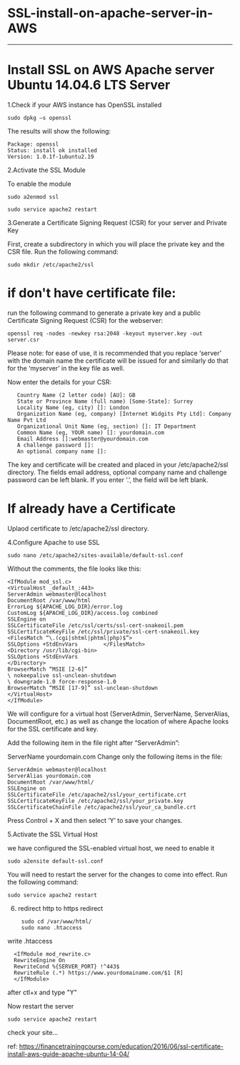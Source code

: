 # SSL-install-on-apache-server-in-AWS
--------------------------------------

# Install SSL on AWS Apache server Ubuntu 14.04.6 LTS Server


1.Check if your AWS instance has OpenSSL installed

    sudo dpkg –s openssl
 
 The results will show the following:
        
    Package: openssl
    Status: install ok installed
    Version: 1.0.1f-1ubuntu2.19
   
2.Activate the SSL Module
   
   To enable the module
   
    sudo a2enmod ssl
   
    sudo service apache2 restart
   
3.Generate a Certificate Signing Request (CSR) for your server and Private Key

   First, create a subdirectory in which you will place the private key and the CSR file. Run the following command:
   
    sudo mkdir /etc/apache2/ssl
   
#   if don't have certificate file:
   
   run the following command to generate a private key and a public Certificate Signing Request (CSR) for the webserver:
   
    openssl req -nodes -newkey rsa:2048 -keyout myserver.key -out server.csr
    
   Please note: for ease of use, it is recommended that you replace ‘server’ with the domain name the certificate will be issued for and similarly do that for the             ‘myserver’ in the key file as well.

   Now enter the details for your CSR:

       Country Name (2 letter code) [AU]: GB
       State or Province Name (full name) [Some-State]: Surrey
       Locality Name (eg, city) []: London
       Organization Name (eg, company) [Internet Widgits Pty Ltd]: Company Name Pvt Ltd
       Organizational Unit Name (eg, section) []: IT Department
       Common Name (eg, YOUR name) []: yourdomain.com
       Email Address []:webmaster@yourdomain.com
       A challenge password []:
       An optional company name []:
       
   The key and certificate will be created and placed in your /etc/apache2/ssl directory. The fields email address, optional company name and challenge password can be left blank. If you enter ‘.’, the field will be left blank.
   
#   If already have a Certificate
   
   Uplaod certificate to /etc/apache2/ssl directory.
  
4.Configure Apache to use SSL

    sudo nano /etc/apache2/sites-available/default-ssl.conf
    
Without the comments, the file looks like this:

    <IfModule mod_ssl.c>
    <VirtualHost _default_:443>
    ServerAdmin webmaster@localhost
    DocumentRoot /var/www/html
    ErrorLog ${APACHE_LOG_DIR}/error.log
    CustomLog ${APACHE_LOG_DIR}/access.log combined
    SSLEngine on
    SSLCertificateFile /etc/ssl/certs/ssl-cert-snakeoil.pem
    SSLCertificateKeyFile /etc/ssl/private/ssl-cert-snakeoil.key
    <FilesMatch “\.(cgi|shtml|phtml|php)$”>
    SSLOptions +StdEnvVars        </FilesMatch>
    <Directory /usr/lib/cgi-bin>
    SSLOptions +StdEnvVars
    </Directory>
    BrowserMatch “MSIE [2-6]”
    \ nokeepalive ssl-unclean-shutdown
    \ downgrade-1.0 force-response-1.0
    BrowserMatch “MSIE [17-9]” ssl-unclean-shutdown
    </VirtualHost>
    </IfModule>

We will configure for a virtual host (ServerAdmin, ServerName, ServerAlias, DocumentRoot, etc.) as well as change the location of where Apache looks for the SSL certificate and key.

Add the following item in the file right after “ServerAdmin”:

ServerName yourdomain.com
Change only the following items in the file:

    ServerAdmin webmaster@localhost
    ServerAlias yourdomain.com
    DocumentRoot /var/www/html/
    SSLEngine on
    SSLCertificateFile /etc/apache2/ssl/your_certificate.crt
    SSLCertificateKeyFile /etc/apache2/ssl/your_private.key
    SSLCertificateChainFile /etc/apache2/ssl/your_ca_bundle.crt
    
Press Control + X and then select ‘Y’ to save your changes.

5.Activate the SSL Virtual Host

   we have configured the SSL-enabled virtual host, we need to enable it

    sudo a2ensite default-ssl.conf
    
   You will need to restart the server for the changes to come into effect. Run the following command:
   
    sudo service apache2 restart
   

6. redirect http to https redirect 
    
        sudo cd /var/www/html/
        sudo nano .htaccess
  
write .htaccess

      <IfModule mod_rewrite.c>
      RewriteEngine On
      RewriteCond %{SERVER_PORT} !^443$
      RewriteRule (.*) https://www.yourdomainame.com/$1 [R]
      </IfModule>
      
after ctl+x and type "Y" 

Now restart the server

    sudo service apache2 restart
    
check your site...


ref: https://financetrainingcourse.com/education/2016/06/ssl-certificate-install-aws-guide-apache-ubuntu-14-04/



